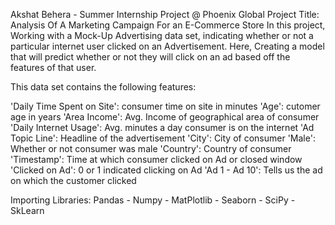 Akshat Behera - Summer Internship Project @ Phoenix Global
Project Title: Analysis Of A Marketing Campaign For an E-Commerce Store
In this project, Working with a Mock-Up Advertising data set, indicating whether or not a particular internet user clicked on an Advertisement. Here, Creating a model that will predict whether or not they will click on an ad based off the features of that user.

This data set contains the following features:

'Daily Time Spent on Site': consumer time on site in minutes
'Age': cutomer age in years
'Area Income': Avg. Income of geographical area of consumer
'Daily Internet Usage': Avg. minutes a day consumer is on the internet
'Ad Topic Line': Headline of the advertisement
'City': City of consumer
'Male': Whether or not consumer was male
'Country': Country of consumer
'Timestamp': Time at which consumer clicked on Ad or closed window
'Clicked on Ad': 0 or 1 indicated clicking on Ad
'Ad 1 - Ad 10': Tells us the ad on which the customer clicked

Importing Libraries:
Pandas - Numpy - MatPlotlib - Seaborn - SciPy - SkLearn
